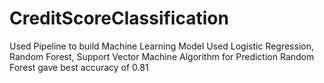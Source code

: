 # CreditScoreClassification

Used Pipeline to build Machine Learning Model
Used Logistic Regression, Random Forest, Support Vector Machine Algorithm for Prediction
Random Forest gave best accuracy of 0.81
